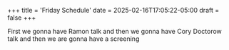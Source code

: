 +++
title = 'Friday Schedule'
date = 2025-02-16T17:05:22-05:00
draft = false
+++


First we gonna have Ramon talk and then we gonna have Cory Doctorow talk and then we are gonna have a screening
